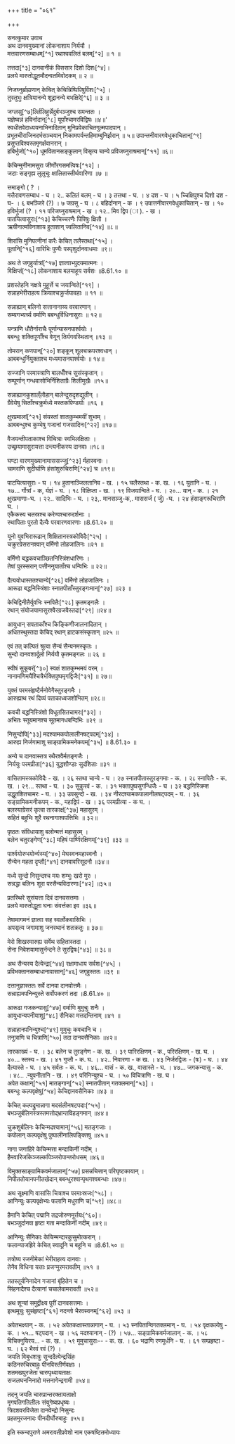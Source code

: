 +++
title = "०६१"

+++

सनत्कुमार उवाच  
अथ दानवमुख्यानां लोकनाशाय निर्ययौ ।  
मत्तवारणसम्बाधम्[^१] रथाश्ववलितं बलम्[^२] ॥ १ ॥

तत्तदा[^३] दानवानीकं विससार दिशो दिशः[^४]।  
प्रलये मारुतोद्धूतमौदन्वतमिवोदकम् ॥ २ ॥

निजघ्नुर्ब्राह्मणान् केचित् केचिन्निष्पिपिषुर्विशः[^५] ।  
तुस्तुभुः क्षत्रियानन्ये शूद्रानन्ये बभक्षिरे[^६] ॥ ३ ॥

जग्लसु[^७]र्ल्लिलिहुर्न्नेदुर्बभञ्जुश्च समन्ततः ।  
यज्ञेष्वन्नं हविर्नादान्[^८] यूपाँश्चामरविद्विषः ॥४॥'  
स्वधीतवेदाध्ययनाभिनादितान् मुनिप्रवेकाचितगुल्मपादपान् ।  
प्रभूतचीराजिनदर्भसञ्चयान् निकामपर्यन्तहिमाम्बुनिर्झरान् ॥ ५॥ उपान्तनीवारगवेधुकाचितान्[^९] प्रसुप्तविश्वस्तमृगर्क्षवानरान् ।  
हबिर्भुजो[^१०] धूमवितानसङ्कुलान् विसृत्य चान्ये प्रविजघ्नुराश्रमान्[^११] ॥६॥

केचिन्मुनीनामसुरा जीर्णोरगसमत्विषः[^१२] ।  
जटाः सङ्गृह्य लुलुचुः क्षालितास्तीर्थवारिणा ॥७ ॥

त्तमाङ्गो ( ? ।  
मत्तैरावणसम्बाध - घ । २.. कलितं बलम् - घ । ३ तत्तथा - घ. । ४ दश - घ । ५ च्चिक्षिपुश्च दिशो दश - घ- । ६ बभञ्जिरे (?) । ७ जग्रसु - घ । ८ बहिर्दानान् - क । ९ उपात्तनीवारगवेधुकाचितान् - ख । १० हविर्भुजां (? । ११ परिजघ्नुराश्रमान् - ख । १२.. मिव द्विप (ा ). - ख ।  
पातयित्वासुराः[^१३] केचिच्चरणैः पिपिषुः क्षितौ ।  
ऋषीनात्मविनाशाय हुताशान् ज्वलितानिव[^१४] ॥८॥

शिरांसि मुनिपत्नीनां करैः केचित् तलैस्तथा[^१५] ।  
पूतानि[^१६] वारिभिः पुण्यैः पस्पृशुर्दानवाधमाः ॥९॥

अथ ते जगृहुर्यात्रां[^१७] ज्ञात्वाभ्युदयमात्मनः ।  
विक्षिप्तं[^१८] लोकनाशाय बलमाहूय सर्वशः ॥8.61.१० ॥

प्रशस्तेहनि नक्षत्रे मुहूर्त्ते च जयान्विते[^१९] ।  
सन्नाहभेरीराहत्य क्रियाश्चक्रुर्जयावहाः ॥ ११ ॥

सन्नाह्यान् बलिनो सत्तानानाय्य वरवारणान् ।  
सम्यगभ्यर्च्य वर्माणि बबन्धुर्विधिनासुराः ॥ १२॥

यन्त्राणि धौतैर्नाराचैः पूर्णान्यासनपार्श्वयोः ।  
बबन्धुः शक्तिपूर्णाँश्च वेणून् तिर्यगवस्थितान् ॥१३ ॥

तोमरान् कणपान्[^२०] शङ्कून् शूलचक्रपरश्वधान् ।  
आबबन्धुर्नियुक्ताश्च मध्यमासनपार्श्वयोः ॥ १४॥

सज्जानि परमास्त्राणि बालधीँश्च सुसंस्कृतान् ।  
सम्पूर्णान् गन्धवासोभिर्निशिताग्रैः शिलीमुखैः ॥१५॥

सन्नाह्यानकुशाल्ँलौहान् बालेन्दुसदृशद्युतीन् ।  
ग्रैवेयेषु सिताँश्चक्रुर्मध्ये मस्तकपिण्डयोः ॥१६ ॥

क्षुरप्रमालां[^२१] संयस्तां शातकुम्भमयीं शुभाम् ।  
आबबन्धुश्च कुम्भेषु गजानां गजसादिनः[^२२] ॥१७॥

वैजयन्तीपताकाश्च विचित्राः स्वभिलक्षिताः ।  
उच्छ्रयामासुरायत्ता दन्त्यनीकस्य दानवाः ॥१८॥

घण्टा वारणमुख्यानामाससज्जु[^२३] र्महास्वनाः ।  
चामराणि सुदीर्घाणि हंसांशुरुचिराणि[^२४] च ॥१९॥

पाटयित्यासुराः - घ । १४ हुतानाञ्जिलतानिव - ख. । १५ चलैस्तथा - क. ख. । १६ युतानि - घ. । १७... र्गोत्रां - क, र्यज्ञं - घ. । १८ विक्षिप्ता - ख. । १९ विजयान्विते - घ. । २०... यान् - क. । २१ क्षुरप्रमाणाः-घ. । २२.. सादिभिः - घ. । २३,. मानसञ्जु-क,. माससर्ज ( र्जु) -घ. । २४ हंसाङ्गरूचिराणि घ. ।  
एकैकस्य चतस्रश्च करेण्वश्चारुदर्शनाः ।  
स्थापिताः पुरतो दैत्यैः परवारणवारणाः ॥8.61.२० ॥

यूनो युवभिरारूढान् शिक्षितानस्त्रकोविदैः[^२५] ।  
चक्रुरग्रेसरानश्वान् वर्मिणो लोहजालिनः ॥२१ ॥

वर्मिणो बद्धकवचाञ्छितनिस्त्रिंशधारिणः ।  
तेषां पुरस्सरान् पत्तीननुयाताँश्च धन्विभिः ॥ २२॥

दैत्ययोधास्ततश्चान्ये[^२६] वर्मिणो लोहजालिनः ।  
आरूढा बद्धनिस्त्रिंशाः स्नातपीताँस्तुरङ्गःमान्[^२७] ॥२३ ॥

केचिद्विनीतैर्युवभिः स्नपितैः[^२८] कृतमङ्गलैः ।  
रथान् संयोजयामासुरश्वैरग्रजवैस्तदा[^२९] ॥२४॥

आयुधान् सपताकाँश्च किङ्किणीजालनादितान् ।  
अधितस्थुस्तदा केचिद् रथान् हाटकसंस्कृतान् ॥२५ ॥

एवं तत् कल्पितं श्रुत्वा सैन्यं सैन्यनमस्कृतः ।  
सुन्दो दानवशार्दूलो निर्ययौ कृतमङ्गलः ॥ २६ ॥

स्वीषं सुकूबरं[^३०] स्वक्षं शातकुम्भमयं वरम् ।  
नानामणिमयैश्चित्रैर्भक्तिपुष्पमृगद्विजैः[^३१] ॥ २७॥

युक्तं परमसंहृष्टैर्मनोवेगैस्तुरङ्गमैः ।  
आरुह्याथ रथं दिव्यं पताकाध्वजशोभितम् ॥२८॥

कवची बद्धनिस्त्रिंशो विधूतसितचामरः[^३२] ।  
अभितः स्तूयमानश्च सूतमागधबन्दिभिः ॥२९ ॥

निसुन्दोपि[^३३] मदश्यामकपोलालीनषट्पदम्[^३४] ।  
आरुह्य निर्जगामाशु साङ्ग्रामिकमनेकपम्[^३५] ॥ 8.61.३० ॥

अन्ये च दानवास्तत्र रथैरश्वैर्मतङ्गजैः ।  
निर्ययुः परमप्रीता[^३६] युद्धशौण्डाः सुदंशिताः ॥३१ ॥

वासितामस्त्रकोविदैः - ख. । २६ स्तथा चान्ये - घ । २७ स्नातपीतास्तुरङ्गमाः - क. । २८ स्नापितैः - क. ख. । २९... स्तथा - घ. । ३० सुकुरवं - क. । ३१ भक्तापुष्पसुगन्धिजैः - घ । ३२ बद्धनिस्त्रिम्श उद्धूतशितचामरः - घ. । ३३ उपसुन्दो - ख. । ३४ नीरदश्यामकपालानीलषट्पदम् - घ. । ३६ सङ्ग्रामिकमनीकपम् - क., महाद्विपं - ख । ३६ परमप्रीत्या - क घ. ।  
बलस्याग्रेसरं कृत्वा तारकाक्षं[^३७] महासुरम् ।  
सहितं बहुभिः शूरै रथनागाश्वपत्तिभिः ॥ ३२॥

पृष्ठतः संविधायाशु बलोन्मत्तं महासुरम् ।  
बलेन चतुरङ्गेण[^३८] महिषं पार्ष्णिरक्षिणम्[^३९] ॥३३ ॥

पार्श्वयोरुभयोर्न्यस्य[^४०] मेघस्वनमहास्वनौ ।  
सैन्येन महता दृप्तौ[^४१] दानवावरिसूदनौ ॥३४॥

मध्ये सुन्दो निसुन्दश्च मयः शम्भुः खरो मुरः ।  
सन्नद्धा बलिनः शूरा परसैन्यविदारणाः[^४२] ॥३५॥

प्रतस्थिरे सुसंयत्ता दिवं दानवसत्तमाः ।  
प्रलये मारुतोद्धूता घनाः संवर्त्तका इव ॥३६॥

तेषामागमनं ज्ञात्वा सह स्वर्लोकवासिभिः ।  
अपसृत्य जगामाशु जनस्थानं शतक्रतुः ॥ ३७॥

मेरो शिखरमारुह्य सर्वेथ सहितास्तदा ।  
सेना निवेशयामासुर्नन्दने ते सुरद्विषः[^४३] ॥ ३८॥

अथ सैन्यस्य दैत्येन्द्रा[^४४] रक्षामाधाय सर्वशः[^४५] ।  
प्रविभक्तानसम्बाधानावासान्[^४६] जगृहुस्ततः ॥३९ ॥

दत्तानुज्ञास्ततः सर्वे दानवा दानवोत्तमैः ।  
सन्नाह्यमपनिन्युस्ते सर्वोपकरणं तदा ॥8.61.४० ॥

आरूढा गजकन्यासु[^४७] वर्माणि मुमुचुः शनैः ।  
आयुधान्यपनीयाशु[^४८] सैनिका मत्तदन्तिनाम् ॥४१ ॥

सन्नाहानपनिन्युश्च[^४९] मुमुचुः कवचानि च ।  
तनुत्राणि च चित्राणि[^५०] तदा दानवसैनिकाः ॥४२॥

तारकाख्यं - घ. । ३८ बलेन च तुरङ्गेण - क. ख. । ३९ पारिरक्षिणम् - क., परिरक्षिणम् - ख. घ. । ४०... स्तस्य - ख. । ४१ गुप्तौ - क. घ. । ४२.. निवारणा - क ख. । ४३ निर्जरद्विजः - (षः) - घ. । ४४ दैत्यास्ते - घ. । ४५ सर्वतः - क. घ. । ४६... वासं - क. ख., वासास्ते - घ. । ४७... जगकन्यासु - क. । ४८.. .न्युपनीतानि - ख. । ४९ परिनिन्युश्च - घ. । ५० विचित्राणि - ख. घ ।  
अपेत कक्षान्[^५१] मातङ्गान्[^५२] स्नातपीतान् गतक्लमान्[^५३] ।  
बबन्धुः कल्पवृक्षेषु[^५४] केचिद्दानवसैनिकाः ॥४३ ॥

केचित् कल्पद्रुमान्नागा मदसंलीनषटपदाः[^५५] ।  
बभञ्जुर्बलिनस्त्रस्तमत्तोद्भ्रान्तविहङ्गमान् ॥४४॥

चुक्रशुर्बलिनः केचिन्मदश्यामान्[^५६] मतङ्गजाः ।  
कपोलान् कल्पवृक्षेषु पुष्पालीनालिपङ्क्तिषु ॥४५॥

नागा जगाहिरे केचिन्मत्ता मन्दाकिनीं नदीम् ।  
हैमवारिजकिञ्जल्कपिञ्जरोपान्तरोधसम् ॥४६॥

विमुक्तसाङ्ग्रामिकवर्मजालान्[^५७] प्रसन्नचित्तान् परिघृष्टकायान् ।  
निपीततोयानपनीतखेदान् बबन्धुरश्वान्पृथगश्वबन्धाः ॥४७॥

अथ सूक्ष्माणि वासांसि चित्राश्च परमाःस्रजः[^५८] ।  
आनिन्युः कल्पवृक्षेभ्यः फलानि मधुराणि च[^५९] ॥४८॥

हैमानि केचित् पद्मानि तद्रजोरुणमूर्त्तयः[^६०]।  
बभञ्जुर्दानवा हृष्टा गता मन्दाकिनीं नदीम् ॥४९॥

आनिन्युः सैनिकाः केचिन्मन्दारकुसुमोत्करान् ।  
फलान्याजह्रिरे केचित् स्वादूनि च बहूनि च ॥8.61.५० ॥

तत्रोष्य रजनीमेकां भेरीराहत्य दानवाः ।  
तेनैव विधिना यत्ताः प्रजग्मुरमरावतीम् ॥५१ ॥

ततस्तूर्यनिनादेन गजानां बृंहितेन च ।  
सिंहनादैश्च दैत्यानां चचालेवामरावती ॥५२॥

अथ शून्यां समुद्वीक्ष्य पुरीं दानवसत्तमाः ।  
इत्थमूचुः सुसंहृष्टा[^६१] नदन्तो भैरवस्वनम्[^६२] ॥५३ ॥

अपेतभक्ष्यान् - क. । ५२ अपेतकक्षास्तान्नागान् - घ. । ५३ स्नपितान्विगतक्लमान् - घ. । ५४ वृक्षकल्पेषु - क. । ५५... षट्पदान् - ख । ५६ मदश्यानान् - (?) । ५७... सङ्ग्रामिकवर्मजालान् - क. । ५८ विचिक्नुयिरय... - क. ख. । ५९ मुमुचासुराः-- - क. ख. । ६० भद्राणि रणमूर्धनि - घ. । ६१ सम्प्रहृष्टा - घ. । ६२ भैरवं रवं (?) ।  
जयति विबुधशत्रुः सुन्ददैत्येन्द्रसिंहः  
कठिनरुचिरबाहुः पीनविस्तीर्णवक्षाः ।  
शतमखपुरजेता चारुपृथ्वायताक्षः  
सजलघननिनादो मत्तनागेन्द्रगामी ॥५४॥

तदनु जयति चारुप्रान्तरक्तायताक्षो  
मृगपतिगतिलीलः संयुगेष्वप्रधृष्यः ।  
त्रिदशवरविजेता दानवेन्द्रो निसुन्दः  
प्रहतमुरजनादः पीनदीर्घोरुबाहुः ॥५५॥

इति स्कन्दपुराणे अमरावतीप्रवेशो नाम एकषष्टितमोध्यायः  
